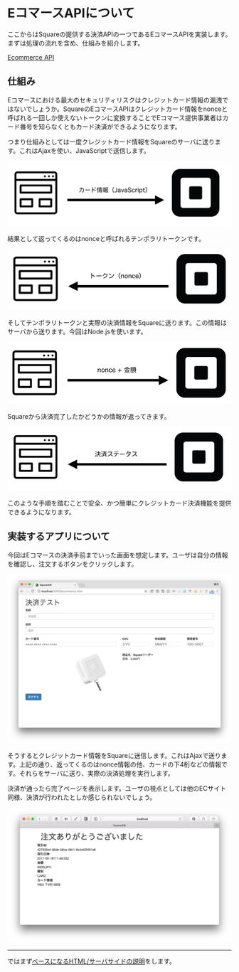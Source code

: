 # EコマースAPIについて

ここからはSquareの提供する決済APIの一つであるEコマースAPIを実装します。まずは処理の流れを含め、仕組みを紹介します。

[Ecommerce API](https://docs.connect.squareup.com/articles/paymentform-overview)

## 仕組み

Eコマースにおける最大のセキュリティリスクはクレジットカード情報の漏洩ではないでしょうか。SquareのEコマースAPIはクレジットカード情報をnonceと呼ばれる一回しか使えないトークンに変換することでEコマース提供事業者はカード番号を知らなくともカード決済ができるようになります。

つまり仕組みとしては一度クレジットカード情報をSquareのサーバに送ります。これはAjaxを使い、JavaScriptで送信します。

![](images/3-4.png)

結果として返ってくるのはnonceと呼ばれるテンポラリトークンです。

![](images/3-3.png)

そしてテンポラリトークンと実際の決済情報をSquareに送ります。この情報はサーバから送ります。今回はNode.jsを使います。

![](images/3-2.png)

Squareから決済完了したかどうかの情報が返ってきます。

![](images/3-1.png)

このような手順を踏むことで安全、かつ簡単にクレジットカード決済機能を提供できるようになります。

## 実装するアプリについて

今回はEコマースの決済手前までいった画面を想定します。ユーザは自分の情報を確認し、注文するボタンをクリックします。

![](images/3-3-2.png)

そうするとクレジットカード情報をSquareに送信します。これはAjaxで送ります。上記の通り、返ってくるのはnonce情報の他、カードの下4桁などの情報です。それらをサーバに送り、実際の決済処理を実行します。

決済が通ったら完了ページを表示します。ユーザの視点としては他のECサイト同様、決済が行われたとしか感じられないでしょう。

![](images/3-5.png)

----

ではまず[ベースになるHTML/サーバサイドの説明](./3-1.md)をします。
